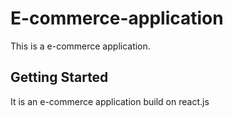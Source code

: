 # E-commerce-application
This is a e-commerce application.
## Getting Started
It is an e-commerce application build on react.js
